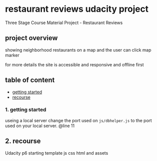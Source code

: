 # restaurant reviews udacity project
   Three Stage Course Material Project - Restaurant Reviews
## project overview

showing neighborhood restaurants on a map and the user can click map marker
 
for more details the site is accessible and responsive and offline first
    
## table of content
* [getting started](#2-start)
* [recourse](#3-resourses)

### 1. getting started
   useing a local server change the port used on `js/dbhelper.js`
    to the port used on your local server. @line 11
    
  ## 2. recourse
  
  Udacity p6 starting template js css html and assets
  
  
  
    
    
 
    